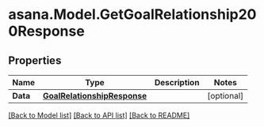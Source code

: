 
# asana.Model.GetGoalRelationship200Response

## Properties

Name | Type | Description | Notes
------------ | ------------- | ------------- | -------------
**Data** | [**GoalRelationshipResponse**](GoalRelationshipResponse.md) |  | [optional] 

[[Back to Model list]](../README.md#documentation-for-models)
[[Back to API list]](../README.md#documentation-for-api-endpoints)
[[Back to README]](../README.md)

